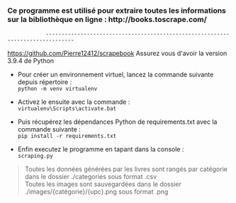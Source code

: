 <h3>Ce programme est utilisé pour extraire toutes les informations sur la bibliothèque en ligne : http://books.toscrape.com/</h3>

                -------------------------------------------------------------------------------
                
https://github.com/Pierre12412/scrapebook
Assurez vous d'avoir la version 3.9.4 de Python

* Pour créer un environnement virtuel, lancez la commande suivante depuis répertoire :  
```python -m venv virtualenv```

* Activez le ensuite avec la commande :  
```virtualenv\Scripts\activate.bat```

* Puis récupérez les dépendances Python de requirements.txt avec la commande suivante :  
```pip install -r requirements.txt```

* Enfin executez le programme en tapant dans la console :  
```scraping.py``` 


> Toutes les données générées par les livres sont rangés par catégorie dans le dossier ./categories sous format .csv  
> Toutes les images sont sauvegardées dans le dossier ./images/{catégorie}/{upc}.png sous format .png
